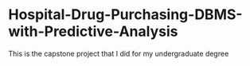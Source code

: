 # Hospital-Drug-Purchasing-DBMS-with-Predictive-Analysis
This is the capstone project that I did for my undergraduate degree
